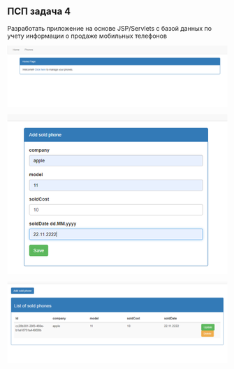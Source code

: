 ## ПСП задача 4

Разработать приложение на основе JSP/Servlets с базой данных по учету информации о продаже мобильных телефонов

![img.png](img.png)

![img_1.png](img_1.png)

![img_2.png](img_2.png)